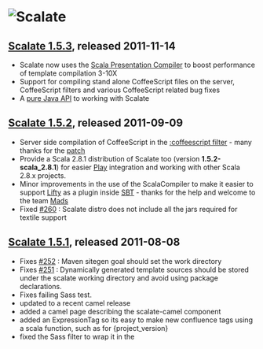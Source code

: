 ![Scalate][logo]
===============================


[Scalate 1.5.3](http://scalate.fusesource.org/blog/releases/release-1.5.3.html), released 2011-11-14
----

* Scalate now uses the [Scala Presentation Compiler](https://groups.google.com/d/msg/scalate/3mrkmrXK7vs/7nBh96DPT4YJ) to boost performance of template compilation 3-10X
* Support for compiling stand alone CoffeeScript files on the server, CoffeeScript filters and various CoffeeScript related bug fixes 
* A [pure Java API](http://www.assembla.com/spaces/scalate/tickets/129) to working with Scalate

[Scalate 1.5.2](http://scalate.fusesource.org/blog/releases/release-1.5.2.html), released 2011-09-09
----

* Server side compilation of CoffeeScript in the [:coffeescript filter](http://scalate.fusesource.org/documentation/jade-syntax.html#filters) - many thanks for the [patch](https://github.com/scalate/scalate/pull/6)
* Provide a Scala 2.8.1 distribution of Scalate too (version **1.5.2-scala_2.8.1**) for easier [Play](http://www.playframework.org/) integration and working with other Scala 2.8.x projects.
* Minor improvements in the use of the ScalaCompiler to make it easier to support [Lifty](http://lifty.github.com/) as a plugin inside [SBT](https://github.com/harrah/xsbt/wiki) - thanks for the help and welcome to the team [Mads](https://github.com/mads379)
* Fixed [#260](http://scalate.assembla.com/spaces/scalate/tickets/260) : Scalate distro does not include all the jars required for textile support

[Scalate 1.5.1](http://scalate.fusesource.org/blog/releases/release-1.5.1.html), released 2011-08-08
----

* Fixes [#252](http://scalate.assembla.com/spaces/scalate/tickets/252) : Maven sitegen goal should set the work directory
* Fixes [#251](http://scalate.assembla.com/spaces/scalate/tickets/251) : Dynamically generated template sources should be stored under the scalate working directory and avoid using package declarations.
* Fixes failing Sass test.
* updated to a recent camel release
* added a camel page describing the scalate-camel component
* added an ExpressionTag so its easy to make new confluence tags using a scala function, such as for {project_version}
* fixed the Sass filter to wrap it in the <style> element like the CssFilter - and added a test case
* added missing pages from demo :)
* updated docs to refer to HTML 5 headers for jade/scaml
* added missing pages from demo :)
* fixed index page
* Merge branch 'master' of github.com:scalate/scalate
* added a little sample to kinda showcase how layouts work and how the different template languages look and feel
* fixes [#242494](http://scalate.assembla.com/spaces/scalate/tickets/249) to migrate the default archetypes over to using jade
* fix for loading precompiled templates
* tried a better fix for the NPE issue :)
* fixed possible NPE
* Fix link.
* remove unneeded file.

[Scalate 1.5.0](http://scalate.fusesource.org/blog/releases/release-1.5.0.html), released 2011-06-01
----

* Fixes[#244](http://scalate.assembla.com/spaces/scalate/tickets/244) Error Page Template not display if precompiled and source excluded from webapp
* Try to load the source's content early in compileAndLoad so that a ResourceNotFoundException throw before a TemplateException due to the scala compiler not being available.
* Fixes[#243](http://scalate.assembla.com/spaces/scalate/tickets/243)  Updated to Scala 2.9.0-1
* Fixes[#242](http://scalate.assembla.com/spaces/scalate/tickets/242) to add simple helper methods to turn measurement units into nice pretty strings
* added helper method to load a template as text such as to render a jade template as source inside a template for client side rendering
* support easy access to lazy created sets/lists/maps in the attributes.
* Fixes[#239](http://scalate.assembla.com/spaces/scalate/tickets/239) : Adding a cofeescript filter.
* Fixes[#238](http://scalate.assembla.com/spaces/scalate/tickets/238): scaml/jade using = on one line doesn't like a space before the =
* fixes [#235](http://scalate.assembla.com/spaces/scalate/tickets/235) so that jsp2ssp is now available as a tool
* added new captureAttributeAppend method which fixes [#230](http://scalate.assembla.com/spaces/scalate/tickets/230)
* Fix classpath for scala compiler in osgi
* fixed up documentation bug
* explicitly reset the test counter just in case
* added test case to check we can implement a Boot class in pure Java easily
* moved the jrebel dependency repositories into the download profile and added more docs to the website
* added test case for Wille's issue: http://groups.google.com/group/scalate/browse_thread/thread/78013156e89b1ee8
* added a sample to test out the use of precompiling templates
* fixes [#228](http://scalate.assembla.com/spaces/scalate/tickets/228) to provide a JRebel plugin for Scalate so that templates are reloaded whenever JRebel reloads a class. Its pretty pessimistic so far; we should be able to minimise the reloading of templates using JRebel's dependency tracking
* Add doco that the scss and sass filters are available.
* Trimming files form the haml distro that are not needed at runtime.
* Fixes [#227](http://scalate.assembla.com/spaces/scalate/tickets/227) : Added scss and sass filters!
* Use the right javadoc annotation style.
* removed some unnecessary dependencies from poms
* made scala-compiler a default dependency so that mvn jetty:run and mvn tomcat:run work fine; folks can always exclude the dependency or specify it a provided scope dependency if they want to exclude it from a WAR
* Update the description of the from parameter since it can be a HTTP url too now.
* omit the div declaration when a class or style attribute is available.
* Fixes [#225](http://scalate.assembla.com/spaces/scalate/tickets/225) We now check to see if the scala compiler is installed and disable template reloading if it's not.  Also print a more descriptive message if we HAVE to compile a template and it's not available.
* Run the html through the tidy command if it's available, strip the doctype header, and handle multi line text areas properly.
* fixes [#223](http://scalate.assembla.com/spaces/scalate/tickets/223) Use CSS comments to hide the CDATA expressions.
* Merge branch 'master' of github.com:scalate/scalate
* support dynamic attribute values in the ruby style attribute syntax in jade & scaml. fixes [#222](http://scalate.assembla.com/spaces/scalate/tickets/222)
* Fixes NPE that occurs when generateScala is called.
* fixed up the user guide a bit more to mention the DRY IT approach


[Scalate 1.4.1](http://scalate.fusesource.org/blog/releases/release-1-4-1.html), released 2011-02-25
----

* Fixes [#219](http://scalate.assembla.com/spaces/scalate/tickets/219) removes the error attributes from the request context if scalate directly rendered the error page.
* Fixes [#221](http://scalate.assembla.com/spaces/scalate/tickets/221) to add a scalate-web dependency and use it in scalate-war for simplicity
* Added scala-library dependency to scalate-util; if you want to exclude this dependency due to different scala versions you can add an exclusion easily. scala-compiler is an optional dependency on scala-core now
* Fixes [#220](http://scalate.assembla.com/spaces/scalate/tickets/220) so that we can use tomcat:run inside archetypes and projects inside scalate
* Fixes to the spring mvc integration to make the contentType works
* Fixes scalate core so it can run on Java 1.5 once again
* Fixes [#216](http://scalate.assembla.com/spaces/scalate/tickets/216) to let users properly override the number format
* Fixes [#199](http://scalate.assembla.com/spaces/scalate/tickets/199) to treat java collections and Maps better in mustache
* Fixes SBT pre-compiler and sitegen plugins

[Scalate 1.4](http://scalate.fusesource.org/blog/releases/release-1-4-0.html), released 2011-02-10
----

* [#183](http://scalate.assembla.com/spaces/scalate/tickets/183) switched to [Scala 2.8.1 final release](http://www.scala-lang.org/node/8102) 
* improved the OSGi metadata: optional dependencies are marked optional.
* fixed bugs in the Snippet URL handling
* [#185](http://scalate.assembla.com/spaces/scalate/tickets/185) updated the `{div}` and `{column}` tags evaluation in confluence markup so that they are evaluated as wiki notation
* [#188](http://scalate.assembla.com/spaces/scalate/tickets/188) added support to easily pass in attributes to the site generation step
* added a new maven plugin goal to export confluence sites
* [#189](http://scalate.assembla.com/spaces/scalate/tickets/189) allow the use of HTTP URLs for the snippet source prefix - also default to using pygmentize if its installed unless disabled via Snippets.usePygmentize = false in the scalate.Boot.run() method
* bug fixes in `scalate-wikitext`
* upgrade to ScalaMD version 1.5
* [#190](http://scalate.assembla.com/spaces/scalate/tickets/190) sitegen reports on the template file it failed on
* [#191](http://scalate.assembla.com/spaces/scalate/tickets/191) templates with missing attributes are ignored and a warning is generated
* [#192](http://scalate.assembla.com/spaces/scalate/tickets/192) cache the evaluation of whether pygmentize is installed; which typically doesn't change during an application run
* updated Spring MVC integration: added support for order, prefix, and suffix properties. Removed requirement to use "render:" in view name. Layout render strategy passes the model to the render context.
* [#194](http://scalate.assembla.com/spaces/scalate/tickets/194) added support for a textile filter.
* cleaned up the maven poms so that the scala and logback artifacts are not pushed as transitive dependencies to our users.
* [#195](http://scalate.assembla.com/spaces/scalate/tickets/195) switched to a simpler directory layout for static site generation modules
* added support for using any scalate filter as a macro within markdown.
* [#196](http://scalate.assembla.com/spaces/scalate/tickets/196) added a `scalate create sitegen ...` command to create static sitegen project
* [#197](http://scalate.assembla.com/spaces/scalate/tickets/197) and [#198](http://scalate.assembla.com/spaces/scalate/tickets/198) Option is now treated as a collection of 0 or 1 in Mustache and so that Some(foo) is unwrapped to foo when outputting Option values in any Scalate template language
* [#122](http://scalate.assembla.com/spaces/scalate/tickets/122) allow Mustache templates to layout generated HTML by navigating the 'html' variable to access the head / title or body content.
* [#200](http://scalate.assembla.com/spaces/scalate/tickets/200) moved most log instances to be singleton objects.
* [#204](http://scalate.assembla.com/spaces/scalate/tickets/204) added support a package prefix setting for all generated templates
* [#202](http://scalate.assembla.com/spaces/scalate/tickets/202) added support for the Boot class feature on all TemplateEngines
* [#203](http://scalate.assembla.com/spaces/scalate/tickets/203) moved the sitegen and precompiler core logic into scalate-core so it can be reused by other build tools 
* [#201](http://scalate.assembla.com/spaces/scalate/tickets/201) changed the Maven plugin so that it uses the Scalate version defined in the project's dependency list.
* [#210](http://scalate.assembla.com/spaces/scalate/tickets/210) Fixed template Cache Bug: If scalate can't figure out the last update time of a resource it always considers it stale
* Upgraded to Jersey 1.5
* Upgraded to wikitext 1.2
* [#205](http://scalate.assembla.com/spaces/scalate/tickets/205) Fixed bug where `scalate create` corrupts generated image files on windows
* [#206](http://scalate.assembla.com/spaces/scalate/tickets/206) Fixed bad output generated from the `{children}` confluence macro
* [#207](http://scalate.assembla.com/spaces/scalate/tickets/207) Fixed bug where page titles were not correctly getting set in sitegen project.
* [#208](http://scalate.assembla.com/spaces/scalate/tickets/208) Added CSS and CDATA filters
* [#209](http://scalate.assembla.com/spaces/scalate/tickets/209) Fixed bug where the `{include}` macro does trim the included file name
* [#211](http://scalate.assembla.com/spaces/scalate/tickets/211) Add SBT plugins for the precompiling and sitegen tasks
* [#193](http://scalate.assembla.com/spaces/scalate/tickets/193) Add a :pygmentize filter for use in jade/scaml

[Scalate 1.3.2](http://scalate.fusesource.org/blog/releases/release-1-3-2.html), released 2010-11-24
----

* new [set](http://scalate.fusesource.org/documentation/ssp-reference.html#set) [velocity directive](http://scalate.fusesource.org/documentation/ssp-reference.html#velocity_style_directives) in [Ssp](http://scalate.fusesource.org/documentation/ssp-reference.html#syntax) which lets you assign sections of the template output to attributes so you can more easily pass information into layouts.
* minor refactoring of internal classes such as Resource and ResourceLoader from the org.fusesource.scalate.support package into the org.fusesource.scalate.util package to make the util package more stand alone and reuseable outside of Scalate.
* scalate-util module now refactored out of scalate-core
* both scalate-core and scalate-util now OSGi bundles

For more detail see the [Full Change Log](http://scalate.assembla.com/spaces/scalate/milestones/300141-1-3-1)

[Scalate 1.3.1](http://scalate.fusesource.org/blog/releases/release-1-3-1.html), released 2010-10-27
----

* for folks migrating from Erb, [Ssp](http://scalate.fusesource.org/documentation/ssp-reference.html#syntax) now supports Erb style comments
* [ScalatePackage classes](http://scalate.fusesource.org/documentation/user-guide.html#dry) can now be properly auto-detected for templates which reside in the WEB-INF directory in a web application.
* works inside OSGi containers
* all documentation now correctly included in the distro

For more detail see the [Full Change Log](http://scalate.assembla.com/spaces/scalate/milestones/300141-1-3-1)

[Scalate 1.3](http://scalate.fusesource.org/blog/releases/release-1-3.html), released 2010-10-08
----

* [Jade](http://scalate.fusesource.org/documentation/scaml-reference.html#jade) template syntax is now supported which is a dialect of [Haml](http://haml-lang.com/) or [Scaml](http://scalate.fusesource.org/documentation/scaml-reference.html)
* New [Servlet Filter](http://scalate.fusesource.org/documentation/user-guide.html#using_scalate_as_servlet_filter_in_your_web_application) which allows more flexible mapping of templates in a web application. For example you can have the request */foo.xml* automatically bound to */foo.xml.ssp* if the template exists letting you easily implement views without requiring a controller or routing in your MVC layer. 
* [JSP Converter](http://scalate.fusesource.org/documentation/jspConvert.html) helps you migrate your existing JSP web application across to Scalate
* [HTML Converter](http://scalate.fusesource.org/documentation/htmlConvert.html) lets you migrate your existing HTML files easily to [Scaml](http://scalate.fusesource.org/documentation/scaml-reference.html) or [Jade](http://scalate.fusesource.org/documentation/scaml-reference.html#jade) for extra DRY markup 
* [DRY template imports, values and logic](http://scalate.fusesource.org/documentation/user-guide.html#dry) thanks to Scalate Package objects which allow imports, values and methods to be shared across some or all of your templates to reduce noise inside your templates.
* [Site Generator](http://scalate.fusesource.org/documentation/siteGen.html) lets you generate static or dynamic websites using templates and/or wiki markup together with exporting wiki content from Confluence wikis to migrate to using git/svn as your wiki content repository. You can also use [a common bootstrap approach](http://scalate.fusesource.org/documentation/siteGen.html#bootstrapping) now across both static website generation and web applications - such as to configure wiki macros in a canonical way. We now eat our own dog food and generate this site using Scalate.
* More filters and pipelines supported such as confluence as well as the existing markdown which are particularly useful for website generation (static or semi-static).
* The [Scalate Tool](http://scalate.fusesource.org/documentation/tool.html) now comes with a full interactive shell with full tab completion to make it easier to use the tool either for ad hoc or interactive shell use.

For more detail see the [Full Change Log](http://scalate.assembla.com/spaces/scalate/milestones/208429-1-3)


[Scalate 1.2](http://scalate.fusesource.org/blog/releases/release-1-2.html), released 2010-07-30
----

* Scalate now supports the [Mustache](http://scalate.fusesource.org/documentation/mustache.html) template language which is a Scala dialect of [Mustache](http://mustache.github.com/) for logic-less templates which also work inside the browser using [mustache.js](http://github.com/janl/mustache.js). Support for Mustache uses the same common Scalate API so it works with all the existing Scalate adapters such as servlets, [JAXRS](http://scalate.fusesource.org/documentation/jog.html), [Lift](http://scalate.fusesource.org/documentation/lift.html) or [Play](http://github.com/pk11/play-scalate) and [Apache Camel](http://camel.apache.org/scalate.html)
* Scalate is [now built](http://scalate.assembla.com/spaces/scalate/tickets/70) on top of [Scala 2.8.0 final release](http://www.scala-lang.org/node/7009) 
* [Scuery](http://scalate.fusesource.org/documentation/scuery.html) for jQuery style transformation of HTML or XHTML using CSS3 selectors
* the [console](http://scalate.fusesource.org/documentation/console.html) can be more easily reused in your application [without using WAR overlays](http://scalate.assembla.com/spaces/scalate/tickets/105) and templates can be loaded via the classloader to help make more modular web applications without relying on WAR overlays
* [improvements](http://scalate.assembla.com/spaces/scalate/tickets/94) in associating different template languages to files/URIs/strings/streams in a more flexible API
* [various](http://scalate.assembla.com/spaces/scalate/tickets/108) [improvements](http://scalate.assembla.com/spaces/scalate/tickets/109) in the accuracy of the mapping of scala compiler errors to positions in the template source file which are then shown and linked in the [console](http://scalate.fusesource.org/documentation/console.html)
* improved [maven plugin](http://scalate.fusesource.org/documentation/user-guide.html#precompiling_templates) for precompiling templates

For more detail see the [Full Change Log](http://scalate.assembla.com/spaces/scalate/milestones/191841-1-2)


[Scalate 1.1](http://scalate.fusesource.org/blog/releases/release-1-1.html), released 2010-04-15
----

* [Ssp](http://scalate.fusesource.org/documentation/ssp-reference.html#syntax) now supports [Velocity style directives](http://scalate.fusesource.org/documentation/ssp-reference.html#velocity_style_directives) for more concise looping and branching.
* new [Scalate Tool](http://scalate.fusesource.org/documentation/tool.html) for creating new projects with Scalate more easily
* improved API for working with templates from different sources (file, URL, Source, String etc) via the helper methods on [TemplateSource object](http://scalate.fusesource.org/maven/{project_snapshot_version:}/scalate-core/scaladocs/org/fusesource/scalate/TemplateSource$.html) and methods on [TemplateEngine](http://scalate.fusesource.org/maven/{project_snapshot_version:}/scalate-core/scaladocs/org/fusesource/scalate/TemplateEngine.html) which take a [TemplateSource](http://scalate.fusesource.org/maven/{project_snapshot_version:}/scalate-core/scaladocs/org/fusesource/scalate/TemplateSource.html)
* easier to configure whitespace handling via the **escapeMarkup** property on [TemplateEngine](http://scalate.fusesource.org/maven/{project_snapshot_version:}/scalate-core/scaladocs/org/fusesource/scalate/TemplateEngine.html) and [RenderContext](http://scalate.fusesource.org/maven/{project_snapshot_version:}/scalate-core/scaladocs/org/fusesource/scalate/RenderContext.html) so its easy to configure markup escaping for an entire project or enable/disable it within templates.

For more detail see the [Full Change Log](http://scalate.assembla.com/spaces/scalate/milestones/191837-1-1)


[Scalate 1.0](http://scalate.fusesource.org/blog/releases/2010/04/release-1-0.html), released 2010-04-06
----

Initial release with support for the following template languages

* [Ssp](http://scalate.fusesource.org/documentation/ssp-reference.html#syntax) which is like a Scala version of JSP or Erb from Rails 
* [Scaml](http://scalate.fusesource.org/documentation/scaml-reference.html) which is a Scala dialect of [Haml](http://haml-lang.com/) for very DRY markup

[logo]: http://scalate.fusesource.org/images/project-logo.png "Scalate"